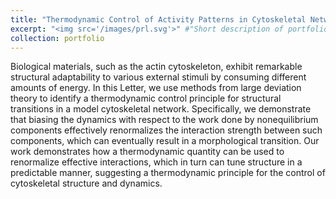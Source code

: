 ```yaml
---
title: "Thermodynamic Control of Activity Patterns in Cytoskeletal Networks"
excerpt: "<img src='/images/prl.svg'>" #"Short description of portfolio item number 1<br/><img src='/images/proposal.svg'>"
collection: portfolio
---
```

Biological materials, such as the actin cytoskeleton, exhibit remarkable structural adaptability to various external stimuli by consuming different amounts of energy. In this Letter, we use methods from large deviation theory to identify a thermodynamic control principle for structural transitions in a model cytoskeletal network. Specifically, we demonstrate that biasing the dynamics with respect to the work done by nonequilibrium components effectively renormalizes the interaction strength between such components, which can eventually result in a morphological transition. Our work demonstrates how a thermodynamic quantity can be used to renormalize effective interactions, which in turn can tune structure in a predictable manner, suggesting a thermodynamic principle for the control of cytoskeletal structure and dynamics.


